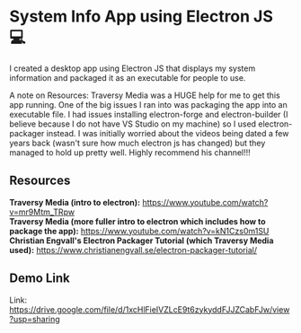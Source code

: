 # System Info App using Electron JS :computer:


I created a desktop app using Electron JS that displays my system information and packaged it as an executable for people to use.

A note on Resources: Traversy Media was a HUGE help for me to get this app running. One of the big issues I ran into was packaging the app into an executable file. I had issues installing electron-forge and electron-builder (I believe because I do not have VS Studio on my machine) so I used electron-packager instead. I was initially worried about the videos being dated a few years back (wasn't sure how much electron js has changed) but they managed to hold up pretty well. Highly recommend his channel!!!

## Resources

**Traversy Media (intro to electron):** https://www.youtube.com/watch?v=mr9Mtm_TRpw <br>
**Traversy Media (more fuller intro to electron which includes how to package the app):** https://www.youtube.com/watch?v=kN1Czs0m1SU <br>
**Christian Engvall's Electron Packager Tutorial (which Traversy Media used):** https://www.christianengvall.se/electron-packager-tutorial/ <br>

## Demo Link
Link: https://drive.google.com/file/d/1xcHlFieIVZLcE9t6zykyddFJJZCabFJw/view?usp=sharing
